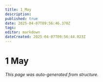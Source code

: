 ```yaml
---
title: 1_May
description: 
published: true
date: 2025-04-07T09:56:46.370Z
tags: 
editor: markdown
dateCreated: 2025-04-07T09:56:44.023Z
---
```


# 1 May

*This page was auto-generated from structure.*